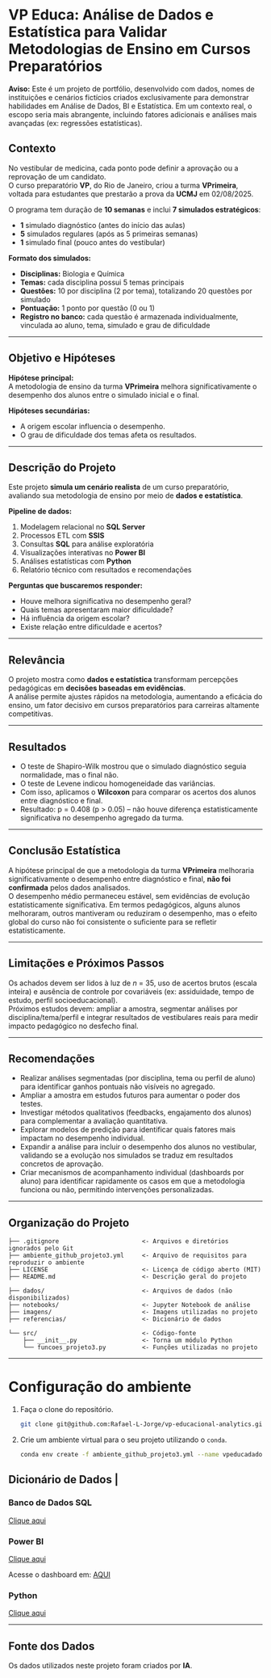 # VP Educa: Análise de Dados e Estatística para Validar Metodologias de Ensino em Cursos Preparatórios

**Aviso:** Este é um projeto de portfólio, desenvolvido com dados, nomes de instituições e cenários fictícios criados exclusivamente para demonstrar habilidades em Análise de Dados, BI e Estatística. Em um contexto real, o escopo seria mais abrangente, incluindo fatores adicionais e análises mais avançadas (ex: regressões estatísticas).

## Contexto
No vestibular de medicina, cada ponto pode definir a aprovação ou a reprovação de um candidato.  
O curso preparatório **VP**, do Rio de Janeiro, criou a turma **VPrimeira**, voltada para estudantes que prestarão a prova da **UCMJ** em 02/08/2025.

O programa tem duração de **10 semanas** e inclui **7 simulados estratégicos**:
- **1** simulado diagnóstico (antes do início das aulas)
- **5** simulados regulares (após as 5 primeiras semanas)
- **1** simulado final (pouco antes do vestibular)

**Formato dos simulados:**
- **Disciplinas:** Biologia e Química
- **Temas:** cada disciplina possui 5 temas principais
- **Questões:** 10 por disciplina (2 por tema), totalizando 20 questões por simulado
- **Pontuação:** 1 ponto por questão (0 ou 1)
- **Registro no banco:** cada questão é armazenada individualmente, vinculada ao aluno, tema, simulado e grau de dificuldade

---

## Objetivo e Hipóteses

**Hipótese principal:**  
A metodologia de ensino da turma **VPrimeira** melhora significativamente o desempenho dos alunos entre o simulado inicial e o final.

**Hipóteses secundárias:**
- A origem escolar influencia o desempenho.
- O grau de dificuldade dos temas afeta os resultados.

---

## Descrição do Projeto
Este projeto **simula um cenário realista** de um curso preparatório, avaliando sua metodologia de ensino por meio de **dados e estatística**.

**Pipeline de dados:**
1. Modelagem relacional no **SQL Server**
2. Processos ETL com **SSIS**
3. Consultas **SQL** para análise exploratória
4. Visualizações interativas no **Power BI**
5. Análises estatísticas com **Python**
6. Relatório técnico com resultados e recomendações

**Perguntas que buscaremos responder:**
- Houve melhora significativa no desempenho geral?
- Quais temas apresentaram maior dificuldade?
- Há influência da origem escolar?
- Existe relação entre dificuldade e acertos?

---

## Relevância
O projeto mostra como **dados e estatística** transformam percepções pedagógicas em **decisões baseadas em evidências**.  
A análise permite ajustes rápidos na metodologia, aumentando a eficácia do ensino, um fator decisivo em cursos preparatórios para carreiras altamente competitivas.

---

## Resultados

- O teste de Shapiro-Wilk mostrou que o simulado diagnóstico seguia normalidade, mas o final não.  
- O teste de Levene indicou homogeneidade das variâncias.  
- Com isso, aplicamos o **Wilcoxon** para comparar os acertos dos alunos entre diagnóstico e final.  
- Resultado: p = 0.408 (p > 0.05) – não houve diferença estatisticamente significativa no desempenho agregado da turma.

---

## Conclusão Estatística

A hipótese principal de que a metodologia da turma **VPrimeira** melhoraria significativamente o desempenho entre diagnóstico e final, **não foi confirmada** pelos dados analisados.  
O desempenho médio permaneceu estável, sem evidências de evolução estatisticamente significativa.
Em termos pedagógicos, alguns alunos melhoraram, outros mantiveram ou reduziram o desempenho, mas o efeito global do curso não foi consistente o suficiente para se refletir estatisticamente.

---

## Limitações e Próximos Passos

Os achados devem ser lidos à luz de *n* = 35, uso de acertos brutos (escala inteira) e ausência de controle por covariáveis (ex: assiduidade, tempo de estudo, perfil socioeducacional).  
Próximos estudos devem: ampliar a amostra, segmentar análises por disciplina/tema/perfil e integrar resultados de vestibulares reais para medir impacto pedagógico no desfecho final.

---

## Recomendações

- Realizar análises segmentadas (por disciplina, tema ou perfil de aluno) para identificar ganhos pontuais não visíveis no agregado.  
- Ampliar a amostra em estudos futuros para aumentar o poder dos testes.  
- Investigar métodos qualitativos (feedbacks, engajamento dos alunos) para complementar a avaliação quantitativa.  
- Explorar modelos de predição para identificar quais fatores mais impactam no desempenho individual.  
- Expandir a análise para incluir o desempenho dos alunos no vestibular, validando se a evolução nos simulados se traduz em resultados concretos de aprovação.
- Criar mecanismos de acompanhamento individual (dashboards por aluno) para identificar rapidamente os casos em que a metodologia funciona ou não, permitindo intervenções personalizadas.

---

## Organização do Projeto

```
├── .gitignore                       <- Arquivos e diretórios ignorados pelo Git
├── ambiente_github_projeto3.yml     <- Arquivo de requisitos para reproduzir o ambiente
├── LICENSE                          <- Licença de código aberto (MIT)
├── README.md                        <- Descrição geral do projeto

├── dados/                           <- Arquivos de dados (não disponibilizados)
├── notebooks/                       <- Jupyter Notebook de análise
├── imagens/                         <- Imagens utilizadas no projeto
├── referencias/                     <- Dicionário de dados

└── src/                             <- Código-fonte
    ├── __init__.py                  <- Torna um módulo Python
    └── funcoes_projeto3.py          <- Funções utilizadas no projeto
```
---

# Configuração do ambiente

1. Faça o clone do repositório.

    ```bash
    git clone git@github.com:Rafael-L-Jorge/vp-educacional-analytics.git
    ```

2. Crie um ambiente virtual para o seu projeto utilizando o `conda`.

   ```bash
   conda env create -f ambiente_github_projeto3.yml --name vpeducadados
   ```

## Dicionário de Dados | 

### Banco de Dados SQL
[Clique aqui](referencias/01_dicionario_de_dados_sqlserver.md)

### Power BI
[Clique aqui](referencias/02_dicionario_de_dados_pbi.md)

Acesse o dashboard em: [AQUI](https://app.powerbi.com/view?r=eyJrIjoiMDBhNzYzNDUtNzVkZS00ZWQyLWJiZTktZDFiYjY2NjgyNTI1IiwidCI6ImEwOGMzNWQxLWY2ZmMtNDI2MC1hMjUyLWNkM2ZmZWNlMDE2YiJ9)

### Python
[Clique aqui](referencias/03_dicionario_de_dados_python.md)


---

## Fonte dos Dados

Os dados utilizados neste projeto foram criados por **IA**.